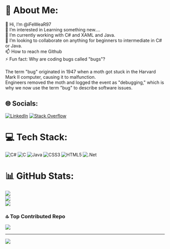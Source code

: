 # 💫 About Me:
👋 Hi, I’m @iFeWeaR97<br>👀 I’m interested in Learning something new....<br>🌱 I’m currently working with C# and XAML and Java.<br>💞️ I’m looking to collaborate on anything for beginners to intermediate in C# or Java.<br>📫 How to reach me Github<br>⚡ Fun fact: Why are coding bugs called "bugs"?<br><br>The term "bug" originated in 1947 when a moth got stuck in the Harvard Mark II computer, causing it to malfunction. <br>Engineers removed the moth and logged the event as "debugging," which is why we now use the term "bug" to describe software issues.


## 🌐 Socials:
[![LinkedIn](https://img.shields.io/badge/LinkedIn-%230077B5.svg?logo=linkedin&logoColor=white)](https://www.linkedin.com/in/sebastian-rusch-7429722b9/) [![Stack Overflow](https://img.shields.io/badge/-Stackoverflow-FE7A16?logo=stack-overflow&logoColor=white)](https://stackoverflow.com/users/29613944/sebastian-r) 

# 💻 Tech Stack:
![C#](https://img.shields.io/badge/c%23-%23239120.svg?style=for-the-badge&logo=csharp&logoColor=white) ![C](https://img.shields.io/badge/c-%2300599C.svg?style=for-the-badge&logo=c&logoColor=white) ![Java](https://img.shields.io/badge/java-%23ED8B00.svg?style=for-the-badge&logo=openjdk&logoColor=white) ![CSS3](https://img.shields.io/badge/css3-%231572B6.svg?style=for-the-badge&logo=css3&logoColor=white) ![HTML5](https://img.shields.io/badge/html5-%23E34F26.svg?style=for-the-badge&logo=html5&logoColor=white) ![.Net](https://img.shields.io/badge/.NET-5C2D91?style=for-the-badge&logo=.net&logoColor=white)
# 📊 GitHub Stats:
![](https://github-readme-stats.vercel.app/api?username=iFeWeaR97&theme=dark&hide_border=false&include_all_commits=false&count_private=false)<br/>
![](https://nirzak-streak-stats.vercel.app/?user=iFeWeaR97&theme=dark&hide_border=false)<br/>
![](https://github-readme-stats.vercel.app/api/top-langs/?username=iFeWeaR97&theme=dark&hide_border=false&include_all_commits=false&count_private=false&layout=compact)

### 🔝 Top Contributed Repo
![](https://github-contributor-stats.vercel.app/api?username=iFeWeaR97&limit=5&theme=monokai&combine_all_yearly_contributions=true)

---
[![](https://visitcount.itsvg.in/api?id=iFeWeaR97&icon=1&color=9)](https://visitcount.itsvg.in)

<!-- Proudly created with GPRM ( https://gprm.itsvg.in ) -->
